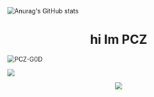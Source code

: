 ![Anurag's GitHub stats](https://github-readme-stats.vercel.app/api?username=PCZ-G0D&show_icons=true&theme=dark)

<h1 align="center">hi Im PCZ
 </h1>
<p align="left"> <img src="https://komarev.com/ghpvc/?username=PCZ-G0D" alt="PCZ-G0D" /> </p>

![](https://hit.yhype.me/github/profile?user_id=63124240)

<p align="center">
  <img src="https://github-profile-trophy.vercel.app/?username=PCZ-G0D&theme=nord&margin-w=15&margin-h=15&column=7" />
</p>


<!--
**PCZ-G0D/PCZ-G0D** is a ✨ _special_ ✨ repository because its `README.md` (this file) appears on your GitHub profile.

Here are some ideas to get you started:

- 🔭 I’m currently working on ...
- 🌱 I’m currently learning ...
- 👯 I’m looking to collaborate on ...
- 🤔 I’m looking for help with ...
- 💬 Ask me about ...
- 📫 How to reach me: ...
- 😄 Pronouns: ...
- ⚡ Fun fact: ...
-->
